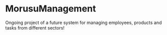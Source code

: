 # MorusuManagement
Ongoing project of a future system for managing employees, products and tasks from different sectors!
